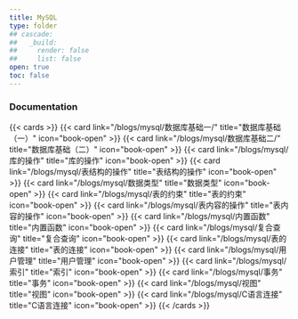 ```yaml
---
title: MySQL
type: folder
## cascade:
##   _build:
##     render: false
##     list: false
open: true
toc: false
---
```


### Documentation

{{< cards >}}
  {{< card link="/blogs/mysql/数据库基础一/" title="数据库基础（一）" icon="book-open" >}}
  {{< card link="/blogs/mysql/数据库基础二/" title="数据库基础（二）" icon="book-open" >}}
  {{< card link="/blogs/mysql/库的操作" title="库的操作" icon="book-open" >}}
  {{< card link="/blogs/mysql/表结构的操作" title="表结构的操作" icon="book-open" >}}
  {{< card link="/blogs/mysql/数据类型" title="数据类型" icon="book-open" >}}
  {{< card link="/blogs/mysql/表的约束" title="表的约束" icon="book-open" >}}
  {{< card link="/blogs/mysql/表内容的操作" title="表内容的操作" icon="book-open" >}}
  {{< card link="/blogs/mysql/内置函数" title="内置函数" icon="book-open" >}}
  {{< card link="/blogs/mysql/复合查询" title="复合查询" icon="book-open" >}}
  {{< card link="/blogs/mysql/表的连接" title="表的连接" icon="book-open" >}}
  {{< card link="/blogs/mysql/用户管理" title="用户管理" icon="book-open" >}}
  {{< card link="/blogs/mysql/索引" title="索引" icon="book-open" >}}
  {{< card link="/blogs/mysql/事务" title="事务" icon="book-open" >}}
  {{< card link="/blogs/mysql/视图" title="视图" icon="book-open" >}}
  {{< card link="/blogs/mysql/C语言连接" title="C语言连接" icon="book-open" >}}
{{< /cards >}}
